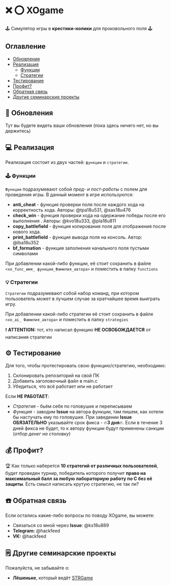 # ❌ ⭕️️ XOgame

🕹 Симулятор игры в **крестики-нолики** для произвольного поля 🕹

## Оглавление

* [Обновления](#news)
* [Реализация](#code)
  * [Функции](#funcs)
  * [Стратегии](#strats)
* [Тестирование](#test)
* [Профит?](#profit)
* [Обратная связь](#fb)
* [Другие семинарские проекты](#othersems)

## 🔔<a name="news"></a> Обновления

Тут вы будете видеть ваши обновления (пока здесь ничего нет, но вы держитесь)

## 💻<a name="code"></a> Реализация

Реализация состоит из двух частей: `функции` и `стратегии`.

### 🕹<a name="funcs"></a> Функции

`Функции` подразумевают собой *пред- и пост-работы* с полем для проведения игры.
В данный момент в игре используются:
* **anti_cheat** - функция проверки поля после каждого хода на корректность 
хода. Авторы: @tpa18u531, @sas18u476 
* **check_win** - функция проверки хода на одержание победы после его выполнения
. Авторы: @kvo18u333, @pla18u811
* **copy_battlefield** - функция копирования поля для отображения после нового 
хода.
* **print_battlefield** - функция вывода поля на консоль. Автор: @lba18u352
* **bf_formation** - функция заполнения начального поля пустыми символами

При добавлении какой-либо функции, её стоит сохранить в файле `<xo_func_имя_
функции_Фамилия_автора>` и поместить в папку `functions`

### 💡<a name="strats"></a> Стратегии

`Стратегии` подразумевают собой набор команд, при котором пользователь может 
в лучшем случае за кратчайшее время выиграть игру.

При добавлении какой-либо стратегии её стоит сохранить в файле `<xo_ai_
Фамилия_автора>` и поместить в папку `strategies`

❗ **ATTENTION:** тот, кто написал функцию **НЕ ОСВОБОЖДАЕТСЯ** от написания 
стратегии

## ⚙️<a name="test"></a> Тестирование

Для того, чтобы протестировать свою функцию/стратегию, необходимо:

1. Склонировать репозиторий на свой ПК
2. Добавить заголовочный файл в main.c
3. Убедиться, что всё работает или не работает

Если **НЕ РАБОТАЕТ**:
* *Стратегия* - бьём себя по головушке и переписываем
* *Функция* - заводим **Issue** на автора функции, там пишем, как хотели бы 
настучать ему по головушке. При заведении **Issue** **ОБЯЗАТЕЛЬНО** указывайте
срок фикса - 🔥**3 дня**🔥. Если в течение 3 дней фикса не будет, то к автору 
функции будут применены санкции (*отбор денег на столовку*)

## 💰<a name="profit"></a> Профит?

🏆 Как только наберется **10 стратегий от различных пользователей**, будет проведен 
турнир, победитель которого получит **право на максимальный балл за любую 
лабораторную работу по С без её защиты**. Есть смысл написать крутую стратегию, 
не так ли?

## ☎️<a name="fb"></a> Обратная связь

Если остались какие-либо вопросы по поводу XOgame, вы можете:
* Связаться со мной через **Issue**: @ks18u889
* **Telegram:** @hackfeed
* **VK:** @hackfeed

## 🗒<a name="othersems"></a> Другие семинарские проекты

Пожалуйста, не забывайте о:
* **Лёшеньке**, который ведёт [STRGame](https://git.iu7.bmstu.ru/aolenev/iu7-cprog-sems-2019-aolenev/blob/master/STRGame/)